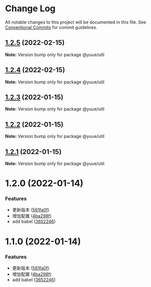 # Change Log

All notable changes to this project will be documented in this file.
See [Conventional Commits](https://conventionalcommits.org) for commit guidelines.

## [1.2.5](https://github.com/frorz1/lerna-pnpm/compare/@yuue/util@1.2.4...@yuue/util@1.2.5) (2022-02-15)

**Note:** Version bump only for package @yuue/util





## [1.2.4](https://github.com/frorz1/lerna-pnpm/compare/@yuue/util@1.2.3...@yuue/util@1.2.4) (2022-02-15)

**Note:** Version bump only for package @yuue/util





## [1.2.3](https://github.com/frorz1/lerna-pnpm/compare/@yuue/util@1.2.2...@yuue/util@1.2.3) (2022-01-15)

**Note:** Version bump only for package @yuue/util





## [1.2.2](https://github.com/frorz1/lerna-pnpm/compare/@yuue/util@1.2.1...@yuue/util@1.2.2) (2022-01-15)

**Note:** Version bump only for package @yuue/util





## [1.2.1](https://github.com/frorz1/lerna-pnpm/compare/@yuue/util@1.2.0...@yuue/util@1.2.1) (2022-01-15)

**Note:** Version bump only for package @yuue/util





# 1.2.0 (2022-01-14)


### Features

* 更新版本 ([561fa0f](https://github.com/frorz1/lerna-pnpm/commit/561fa0fda7f7e94b2096271ba5906d01af2a9abe))
* 增加配置 ([4ba298f](https://github.com/frorz1/lerna-pnpm/commit/4ba298f6b7fa3feb851e71a950cb71924fc1c340))
* add babel ([3652246](https://github.com/frorz1/lerna-pnpm/commit/36522463981acf82c286032e5671a2f924fa93c5))





# 1.1.0 (2022-01-14)


### Features

* 更新版本 ([561fa0f](https://github.com/frorz1/lerna-pnpm/commit/561fa0fda7f7e94b2096271ba5906d01af2a9abe))
* 增加配置 ([4ba298f](https://github.com/frorz1/lerna-pnpm/commit/4ba298f6b7fa3feb851e71a950cb71924fc1c340))
* add babel ([3652246](https://github.com/frorz1/lerna-pnpm/commit/36522463981acf82c286032e5671a2f924fa93c5))
